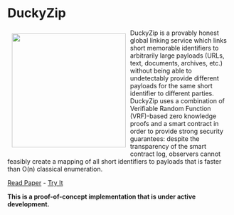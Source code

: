 <!---
# SPDX-FileCopyrightText: © 2019-2022 Nadim Kobeissi <nadim@symbolic.software>
# SPDX-License-Identifier: CC-BY-SA-4.0
-->

# DuckyZip

<img src="https://ducky.zip/assets/img/logo.png" alt="" align="left" height="256" style="margin:10px" />

DuckyZip is a provably honest global linking service which links short memorable identifiers to arbitrarily large payloads (URLs, text, documents, archives, etc.) without being able to undetectably provide different payloads for the same short identifier to different parties. DuckyZip uses a combination of Verifiable Random Function (VRF)-based zero knowledge proofs and a smart contract in order to provide strong security guarantees: despite the transparency of the smart contract log, observers cannot feasibly create a mapping of all short identifiers to payloads that is faster than O(n) classical enumeration.

[Read Paper](https://eprint.iacr.org/2023/1069) - [Try It](https://ducky.zip)

**This is a proof-of-concept implementation that is under active development.**